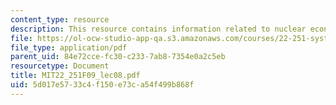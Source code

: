 ```yaml
---
content_type: resource
description: This resource contains information related to nuclear economics.
file: https://ol-ocw-studio-app-qa.s3.amazonaws.com/courses/22-251-systems-analysis-of-the-nuclear-fuel-cycle-fall-2009/5d017e5733c4f150e73ca54f499b868f_MIT22_251F09_lec08.pdf
file_type: application/pdf
parent_uid: 84e72cce-fc30-c233-7ab8-7354e0a2c5eb
resourcetype: Document
title: MIT22_251F09_lec08.pdf
uid: 5d017e57-33c4-f150-e73c-a54f499b868f
---
```

